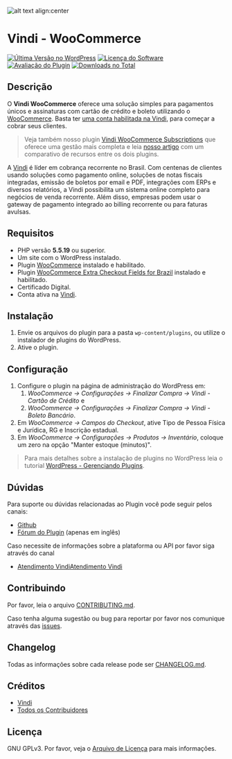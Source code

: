 ![alt text align:center](https://www.vindi.com.br/image/vindi-logo-transparente.png "Vindi")

# Vindi - WooCommerce

[![Última Versão no WordPress][ico-version]][link-version]
[![Licença do Software][ico-license]](license.txt)
[![Avaliação do Plugin][ico-rates]][link-rates]
[![Downloads no Total][ico-downloads]][link-downloads]

## Descrição
O **Vindi WooCommerce** oferece uma solução simples para pagamentos únicos e assinaturas com cartão de crédito e boleto utilizando o [WooCommerce](https://wordpress.org/plugins/woocommerce/). Basta ter [uma conta habilitada na Vindi](https://app.vindi.com.br/prospects/new), para começar a cobrar seus clientes.

>Veja também nosso plugin [Vindi WooCommerce Subscriptions](http://www.github.com/vindi/vindi-woocommerce-subscriptions) que oferece uma gestão mais completa e leia [nosso artigo](http://atendimento.vindi.com.br/hc/pt-br/articles/217612217) com um comparativo de recursos entre os dois plugins.

A [Vindi](http://www.vindi.com.br/) é líder em cobrança recorrente no Brasil. Com centenas de clientes usando soluções como pagamento online, soluções de notas fiscais integradas, emissão de boletos por email e PDF, integrações com ERPs e diversos relatórios, a Vindi possibilita um sistema online completo para negócios de venda recorrente. Além disso, empresas podem usar o gateway de pagamento integrado ao billing recorrente ou para faturas avulsas.

## Requisitos
- PHP versão **5.5.19** ou superior.
- Um site com o WordPress instalado.
- Plugin [WooCommerce](https://wordpress.org/plugins/woocommerce/) instalado e habilitado.
- Plugin [WooCommerce Extra Checkout Fields for Brazil](https://wordpress.org/extend/plugins/woocommerce-extra-checkout-fields-for-brazil/) instalado e habilitado.
- Certificado Digital.
- Conta ativa na [Vindi](https://www.vindi.com.br "Vindi").

## Instalação
1. Envie os arquivos do plugin para a pasta `wp-content/plugins`, ou utilize o instalador de plugins do WordPress.
1. Ative o plugin.

## Configuração
1. Configure o plugin na página de administração do WordPress em:
    1. *WooCommerce -> Configurações -> Finalizar Compra -> Vindi - Cartão de Crédito* e
    1. *WooCommerce -> Configurações -> Finalizar Compra -> Vindi - Boleto Bancário*.
1. Em *WooCommerce -> Campos do Checkout*, ative Tipo de Pessoa Física e Jurídica, RG e Inscrição estadual.
1. Em *WooCommerce -> Configurações -> Produtos -> Inventário*, coloque um zero na opção "Manter estoque (minutos)".

>Para mais detalhes sobre a instalação de plugins no WordPress leia o tutorial [WordPress - Gerenciando Plugins](http://codex.wordpress.org/pt-br:Gerenciando_Plugins#Instalando_Plugins).

## Dúvidas
Para suporte ou dúvidas relacionadas ao Plugin você pode seguir pelos canais:
- [Github](https://github.com/vindi/vindi-woocommerce/issues)
- [Fórum do Plugin](https://wordpress.org/plugins/vindi-woocommerce-assinaturas) (apenas em inglês)

Caso necessite de informações sobre a plataforma ou API por favor siga através do canal
- [Atendimento Vindi](http://atendimento.vindi.com.br/hc/pt-br)[Atendimento Vindi](http://atendimento.vindi.com.br/hc/pt-br)

## Contribuindo
Por favor, leia o arquivo [CONTRIBUTING.md](CONTRIBUTING.md).

Caso tenha alguma sugestão ou bug para reportar por favor nos comunique através das [issues](./issues).

## Changelog
Todas as informações sobre cada release pode ser  [CHANGELOG.md](CHANGELOG.md).

## Créditos
- [Vindi](https://github.com/vindi)
- [Todos os Contribuidores](https://github.com/vindi/vindi-woocommerce/contributors)

## Licença
GNU GPLv3. Por favor, veja o [Arquivo de Licença](LICENSE) para mais informações.

[ico-version]: https://img.shields.io/wordpress/plugin/v/vindi-assinaturas-e-cobranca-recorrente.svg?style=flat-square
[ico-license]: https://img.shields.io/badge/license-GPLv3-brightgreen.svg?style=flat-square
[ico-rates]: https://img.shields.io/wordpress/plugin/r/vindi-assinaturas-e-cobranca-recorrente.svg?style=flat-square
[ico-downloads]: https://img.shields.io/wordpress/plugin/dt/vindi-assinaturas-e-cobranca-recorrente.svg?style=flat-square

[link-version]: https://wordpress.org/plugins/vindi-assinaturas-e-cobranca-recorrente/
[link-rates]: https://wordpress.org/support/view/plugin-reviews/vindi-assinaturas-e-cobranca-recorrente
[link-downloads]: https://wordpress.org/plugins/vindi-assinaturas-e-cobranca-recorrente/stats/

